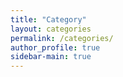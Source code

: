 ```yaml
---
title: "Category"
layout: categories
permalink: /categories/
author_profile: true
sidebar-main: true
---
```

